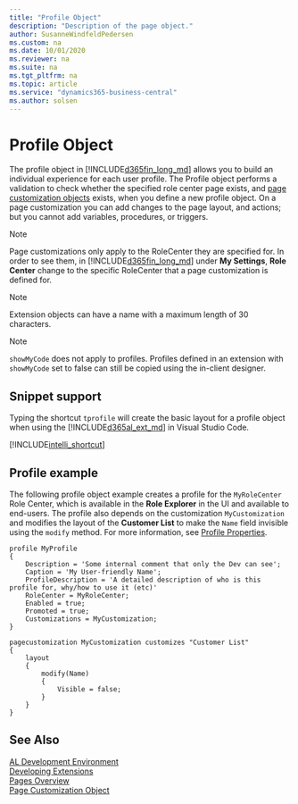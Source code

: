 ```yaml
---
title: "Profile Object"
description: "Description of the page object."
author: SusanneWindfeldPedersen
ms.custom: na
ms.date: 10/01/2020
ms.reviewer: na
ms.suite: na
ms.tgt_pltfrm: na
ms.topic: article
ms.service: "dynamics365-business-central"
ms.author: solsen
---
```


# Profile Object
The profile object in [!INCLUDE[d365fin_long_md](includes/d365fin_long_md.md)] allows you to build an individual experience for each user profile. The Profile object performs a validation to check whether the specified role center page exists, and [page customization objects](devenv-page-customization-object.md) exists, when you define a new profile object. On a page customization you can add changes to the page layout, and actions; but you cannot add variables, procedures, or triggers. 

> [!NOTE]  
> Page customizations only apply to the RoleCenter they are specified for. In order to see them, in [!INCLUDE[d365fin_long_md](includes/d365fin_long_md.md)] under **My Settings**, **Role Center** change to the specific RoleCenter that a page customization is defined for.

> [!NOTE]  
> Extension objects can have a name with a maximum length of 30 characters.

> [!NOTE]  
> `showMyCode` does not apply to profiles. Profiles defined in an extension with `showMyCode` set to false can still be copied using the in-client designer.

## Snippet support
Typing the shortcut `tprofile` will create the basic layout for a profile object when using the [!INCLUDE[d365al_ext_md](../includes/d365al_ext_md.md)] in Visual Studio Code.

[!INCLUDE[intelli_shortcut](includes/intelli_shortcut.md)]

## Profile example
The following profile object example creates a profile for the `MyRoleCenter` Role Center, which is available in the **Role Explorer** in the UI and available to end-users. The profile also depends on the customization `MyCustomization` and modifies the layout of the **Customer List** to make the `Name` field invisible using the `modify` method. For more information, see [Profile Properties](properties/devenv-profile-properties.md).

```AL
profile MyProfile
{ 
    Description = 'Some internal comment that only the Dev can see'; 
    Caption = 'My User-friendly Name'; 
    ProfileDescription = 'A detailed description of who is this profile for, why/how to use it (etc)' 
    RoleCenter = MyRoleCenter; 
    Enabled = true; 
    Promoted = true; 
    Customizations = MyCustomization;
} 

pagecustomization MyCustomization customizes "Customer List"
{
    layout
    {
        modify(Name)
        {
            Visible = false;
        }
    }
}

```

## See Also  
[AL Development Environment](devenv-reference-overview.md)  
[Developing Extensions](devenv-dev-overview.md)  
[Pages Overview](devenv-pages-overview.md)  
[Page Customization Object](devenv-page-customization-object.md)
